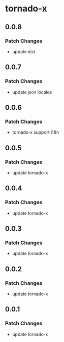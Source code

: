 # tornado-x

## 0.0.8

### Patch Changes

- update dist

## 0.0.7

### Patch Changes

- update json locales

## 0.0.6

### Patch Changes

- tornado-x support i18n

## 0.0.5

### Patch Changes

- update tornado-x

## 0.0.4

### Patch Changes

- update tornado-x

## 0.0.3

### Patch Changes

- update tornado-x

## 0.0.2

### Patch Changes

- update tornado-x

## 0.0.1

### Patch Changes

- update tornado-x
